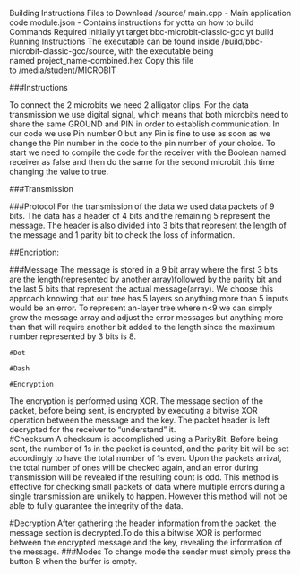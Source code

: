 Building Instructions
Files to Download
/source/
main.cpp - Main application code
module.json - Contains instructions for yotta on how to build
Commands Required Initially
yt target bbc-microbit-classic-gcc
yt build
Running Instructions
The executable can be found inside /build/bbc-microbit-classic-gcc/source, with the executable being named project_name-combined.hex
Copy this file to /media/student/MICROBIT

###Instructions

To connect the 2 microbits we need 2 alligator clips. For the data transmission we use digital signal, which means that both microbits need to share the same GROUND and PIN in order to establish communication. In our code we use Pin number 0 but any Pin is fine to use as soon as we change the Pin number in the code to the pin number of your choice. To start we need to compile the code for the receiver with the Boolean named receiver as false and then do the same for the second microbit this time changing the value to true.

###Transmission 

###Protocol
For the transmission of the data we used data packets of 9 bits. The data has a header of 4 bits and the remaining 5 represent the message. The header is also divided into 3 bits that represent the length of the message and 1 parity bit to check the loss of information.

##Encription:





###Message
The message is stored in a 9 bit array where the first 3 bits are the length(represented by another array)followed by the parity bit and the last 5 bits that represent the actual message(array). We choose this approach knowing that our tree has 5 layers so anything more than 5 inputs would 
be an error. To represent an-layer tree where n<9 we can simply grow the message array and adjust the error messages but anything more than that will require another bit added to the length since the maximum number represented by 3 bits is 8.
	
	#Dot
	
	#Dash
	
	#Encryption
The encryption is performed using XOR. The message section of the packet, before being sent, is encrypted by executing a bitwise XOR operation between the message and the key. The packet header is left decrypted for the receiver to “understand” it.	
	#Checksum
A checksum is accomplished using a ParityBit. Before being sent, the number of 1s in the packet is counted, and the parity bit will be set accordingly to have the total number of 1s even.
Upon the packets arrival, the total number of ones will be checked again, and an error during transmission will be revealed if the resulting count is odd. 
This method is effective for checking small packets of data where multiple errors during a single transmission are unlikely to happen. However this method will not be able to fully guarantee the integrity of the data.
	
	
#Decryption
After gathering the header information from the packet, the message section is decrypted.To do this a bitwise XOR is performed between the encrypted message and the key, revealing the information of the message.
###Modes
To change mode the sender must simply press the button B when the buffer is empty.
